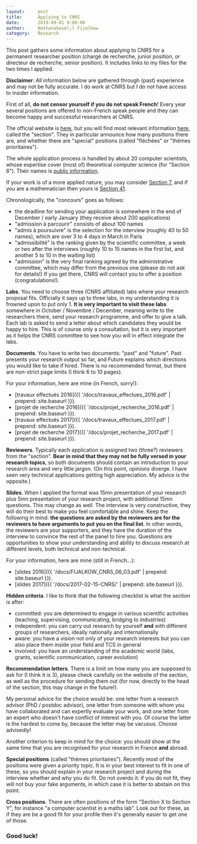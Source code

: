 ```yaml
---
layout:     post
title:      Applying to CNRS
date:       2019-09-01 9:00:00
author:     Nathana&euml;l Fijalkow
category:   Research
---
```


<script type="text/x-mathjax-config">
MathJax.Hub.Config({
  TeX: {
    Macros: {
      R: "{\\mathbb{R}}",
      Q: "{\\mathbb{Q}}",
      N: "{\\mathbb{N}}",
      Z: "{\\mathbb{Z}}",
      A: "{\\mathcal{A}}",
      B: "{\\mathcal{B}}",
      rk: "{\\text{rank}}",
      NNrk: "{\\text{rank}_+}",
    }
  }
});
</script>

<p class="intro"><span class="dropcap">T</span>his post gathers some information about applying to CNRS for a permanent researcher position (chargé de recherche, junior position, 
or directeur de recherche, senior position).
It includes links to my files for the two times I applied.
</p>

**Disclaimer**: All information below are gathered through (past) experience and may not be fully accurate.
I do work at CNRS but I do not have access to insider information.

First of all, **do not censor yourself if you do not speak French**! Every year several positions are offered to non-French speak people and they can become happy and successful researchers at CNRS.

The official website is [here](http://www.dgdr.cnrs.fr/drhchercheurs/concoursch/default-en.htm), but you will find most relevant information [here](http://cn6.fr/), called the "section".
They in particular announce how many positions there are, and whether there are "special" positions (called "fléchées" or "thèmes prioritaires").

The whole application process is handled by about 20 computer scientists, whose expertise cover (most of) theoretical computer science (for "Section 6"). 
Their names is [public information](https://members.loria.fr/SPerdrix/files/cn6/#Composition).

If your work is of a more applied nature, you may consider [Section 7](http://section7.cnrs.fr/), and if you are a mathematician then yours is [Section 41](http://cn.math.cnrs.fr/).

Chronologically, the "concours" goes as follows: 
* the deadline for sending your application is somewhere in the end of December / early January (they receive about 200 applications)
* "admission à parcourir" consists of about 100 names 
* "admis à poursuivre" is the selection for the interview (roughly 40 to 50 names), which are over 3 to 4 days in March in Paris
* "admissibilité" is the ranking given by the scientific committee, a week or two after the interviews (roughly 10 to 15 names in the first list, and another 5 to 10 in the waiting list)
* "admission" is the very final ranking agreed by the administrative committee, which may differ from the previous one (please do not ask for details!)
If you get there, CNRS will contact you to offer a position (congratulations!).

**Labs**. You need to choose three (CNRS affiliated) labs where your research proposal fits. Officially it says up to three labs, in my understanding it is frowned upon to put only 1.
**It is very important to visit these labs** somewhere in October / Novembre / December, meaning write to the researchers there, send your research programme, and offer to give a talk.
Each lab is asked to send a letter about which candidates they would be happy to hire. This is of course only a consultation, 
but it is very important as it helps the CNRS committee to see how you will in effect integrate the labs.

**Documents**. You have to write two documents: "past" and "future". Past presents your research output so far, and Future explains which directions you would like to take if hired.
There is no recommended format, but there are non-strict page limits (I think 6 to 10 pages).

For your information, here are mine (in French, sorry!):
* [travaux effectués 2016]({{ '/docs/travaux_effectues_2016.pdf' | prepend: site.baseurl }}).
* [projet de recherche 2016]({{ '/docs/projet_recherche_2016.pdf' | prepend: site.baseurl }}).
* [travaux effectués 2017]({{ '/docs/travaux_effectues_2017.pdf' | prepend: site.baseurl }}).
* [projet de recherche 2017]({{ '/docs/projet_recherche_2017.pdf' | prepend: site.baseurl }}).

**Reviewers**. Typically each application is assigned two (three?) reviewers from the "section". 
**Bear in mind that they may not be fully versed in your research topics**, so both documents should contain an introduction to your research area and very little jargon.
(On this point, opinions diverge. I have seen very technical applications getting high appreciation. My advice is the opposite.)

**Slides**. When I applied the format was 15mn presentation of your research plus 5mn presentation of your research project, with additional 15mn questions. This may change as well.
The interview is very constructive, they will do their best to make you feel comfortable and shine. 
Keep the following in mind: **the questions are asked by the reviewers are for the reviewers to have arguments to put you on the final list**.
In other words, the reviewers are your supporters, and they have the duration of the interview to convince the rest of the panel to hire you.
Questions are opportunities to show your understanding and ability to discuss research at different levels, both technical and non-technical.

For your information, here are mine (still in French...):
* [slides 2016]({{ '/docs/FIJALKOW_CNRS_06_03.pdf' | prepend: site.baseurl }}).
* [slides 2017]({{ '/docs/2017-02-15-CNRS/' | prepend: site.baseurl }}).

**Hidden criteria**. I like to think that the following checklist is what the section is after:
* committed: you are determined to engage in various scientific activities (teaching, supervising, communicating, bridging to industries)
* independent: you can carry out research by yourself **and** with different groups of researchers, ideally nationally and internationally 
* aware: you have a vision not only of your research interests but you can also place them inside your field and TCS in general 
* involved: you have an understanding of the academic world (labs, grants, scientific communication, career evolution)

**Recommendation letters**. There is a limit on how many you are supposed to ask for (I think it is 3), please check carefully on the website of the section,
as well as the procedure for sending them out (for now, directly to the head of the section, this may change in the future!). 

My personal advice for the choice would be: 
one letter from a research advisor (PhD / postdoc advisor), 
one letter from someone with whom you have collaborated and can expertly evaluate your work,
and one letter from an expert who doesn't have conflict of interest with you.
Of course the latter is the hardest to come by, because the letter may be vacuous. Choose advisedly!

Another criterion to keep in mind for the choice: you should show at the same time that you are recognised for your research in France **and** abroad.

**Special positions** (called "thèmes prioritaires"). Recently most of the positions were given a priority topic.
It is in your best interest to fit in one of these, so you should explain in your research project and during the interview whether and why you do fit.
Do not overdo it: if you do not fit, they will not buy your fake arguments, in which case it is better to abstain on this point.

**Cross positions**. There are often positions of the form "Section X to Section Y", for instance "a computer scientist in a maths lab". 
Look out for these, as if they are be a good fit for your profile then it's generally easier to get one of those.

### Good luck!

